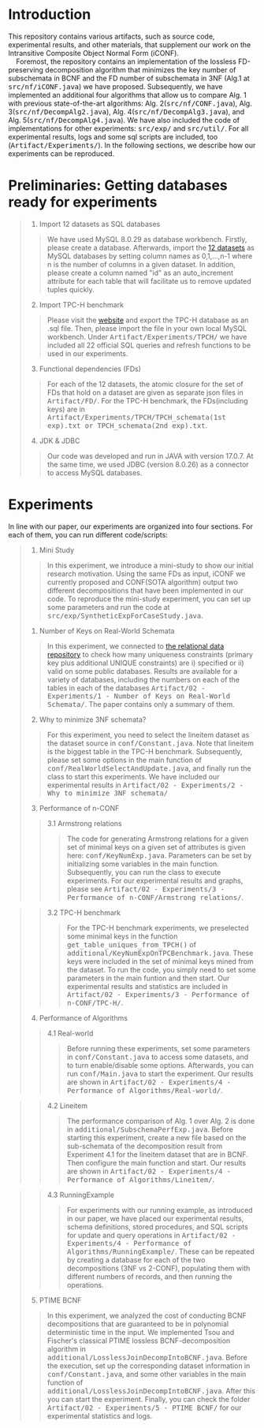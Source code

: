 # Introduction
This repository contains various artifacts, such as source code, experimental results, and other materials, that supplement our work on the Intransitive Composite Object Normal Form (iCONF).\
&nbsp;&nbsp;&nbsp;&nbsp;Foremost, the repository contains an implementation of the lossless FD-preserving decomposition algorithm that minimizes the key number of subschemata in BCNF and the FD number of subschemata in 3NF (Alg.1 at <kbd>src/nf/iCONF.java</kbd>) we have proposed. Subsequently, we have implemented an additional four algorithms that allow us to compare Alg. 1 with previous state-of-the-art algorithms: Alg. 2(<kbd>src/nf/CONF.java</kbd>), Alg. 3(<kbd>src/nf/DecompAlg2.java</kbd>), Alg. 4(<kbd>src/nf/DecompAlg3.java</kbd>), and Alg. 5(<kbd>src/nf/DecompAlg4.java</kbd>). We have also included the code of implementations for other experiments: <kbd>src/exp/</kbd> and <kbd>src/util/</kbd>. For all experimental results, logs and some sql scripts are included, too (<kbd>Artifact/Experiments/</kbd>). In the following sections, we describe how our experiments can be reproduced. 
# Preliminaries: Getting databases ready for experiments
> 1. Import 12 datasets as SQL databases
>> We have used MySQL 8.0.29 as database workbench. Firstly, please create a database. Afterwards, import the [12 datasets](https://hpi.de/naumann/projects/repeatability/data-profiling/fds.html) as MySQL databases by setting column names as 0,1,...,n-1 where n is the number of columns in a given dataset. In addition, please create a column named "id" as an auto_increment attribute for each table that will facilitate us to remove updated tuples quickly.
> 2. Import TPC-H benchmark
>> Please visit the [website](https://relational.fit.cvut.cz/dataset/TPCH) and export the TPC-H database as an .sql file. Then, please import the file in your own local MySQL workbench. Under <kbd>Artifact/Experiments/TPCH/</kbd> we have included all 22 official SQL queries and refresh functions to be used in our experiments.
>3. Functional dependencies (FDs)
>> For each of the 12 datasets, the atomic closure for the set of FDs that hold on a dataset are given as separate json files in <kbd>Artifact/FD/</kbd>. For the TPC-H benchmark, the FDs(including keys) are in <kbd>Artifact/Experiments/TPCH/TPCH_schemata(1st exp).txt or TPCH_schemata(2nd exp).txt</kbd>.
>4. JDK & JDBC
>> Our code was developed and run in JAVA with version 17.0.7. At the same time, we used JDBC (version 8.0.26) as a connector to access MySQL databases.
# Experiments
In line with our paper, our experiments are organized into four sections. For each of them, you can run different code/scripts:
>1. Mini Study
>> In this experiment, we introduce a mini-study to show our initial research motivation. Using the same FDs as input, iCONF we currently proposed and CONF(SOTA algorithm) output two different decompositions that have been implemented in our code. To reproduce the mini-study experiment, you can set up some parameters and run the code at <kbd>src/exp/SyntheticExpForCaseStudy.java</kbd>.
>1. Number of Keys on Real-World Schemata
>> In this experiment, we connected to [the relational data
repository](https://relational.fit.cvut.cz) to check how many uniqueness constraints (primary key plus additional UNIQUE constraints) are i) specified or ii) valid on some public databases. Results are available for a variety of databases, including the numbers on each of the tables in each of the databases <kbd>Artifact/02 - Experiments/1 - Number of Keys on Real-World Schemata/</kbd>. The paper contains only a summary of them.
>2. Why to minimize 3NF schemata?
>> For this experiment, you need to select the lineitem dataset as the dataset source in <kbd>conf/Constant.java</kbd>. Note that lineitem is the biggest table in the TPC-H benchmark. Subsequently, please set some options in the main function of <kbd>conf/RealWorldSelectAndUpdate.java</kbd>, and finally run the class to start this experiments. We have included our experimental results in <kbd>Artifact/02 - Experiments/2 - Why to minimize 3NF schemata/</kbd>
> 3. Performance of n-CONF
>> 3.1 Armstrong relations
>>> The code for generating Armstrong relations for a given set of minimal keys on a given set of attributes is given here: <kbd>conf/KeyNumExp.java</kbd>. Parameters can be set by initializing some variables in the main function. Subsequently, you can run the class to execute experiments. For our experimental results and graphs, please see <kbd>Artifact/02 - Experiments/3 - Performance of n-CONF/Armstrong relations/</kbd>.

>> 3.2 TPC-H benchmark
>>> For the TPC-H benchmark experiments, we preselected some minimal keys in the function <kbd>get_table_uniques_from_TPCH()</kbd> of <kbd>additional/KeyNumExpOnTPCBenchmark.java</kbd>. These keys were included in the set of minimal keys mined from the dataset. To run the code, you simply need to set some parameters in the main funtion and then start. Our experimental results and statistics are included in <kbd>Artifact/02 - Experiments/3 - Performance of n-CONF/TPC-H/</kbd>.
> 4. Performance of Algorithms
>> 4.1 Real-world
>>> Before running these experiments, set some parameters in <kbd>conf/Constant.java</kbd> to access some datasets, and to turn enable/disable some options. Afterwards, you can run <kbd>conf/Main.java</kbd> to start the experiment. Our results are shown in <kbd>Artifact/02 - Experiments/4 - Performance of Algorithms/Real-world/</kbd>.

>> 4.2 Lineitem
>>> The performance comparison of Alg. 1 over Alg. 2 is done in <kbd>additional/SubschemaPerfExp.java</kbd>. Before starting this experiment, create a new file based on the sub-schemata of the decomposition result from Experiment 4.1 for the lineitem dataset that are in BCNF. Then configure the main function and start. Our results are shown in <kbd>Artifact/02 - Experiments/4 - Performance of Algorithms/Lineitem/</kbd>.

>> 4.3 RunningExample
>>> For experiments with our running example, as introduced in our paper, we have placed our experimental results, schema definitions, stored procedures, and SQL scripts for update and query operations in <kbd>Artifact/02 - Experiments/4 - Performance of Algorithms/RunningExample/</kbd>. These can be repeated by creating a database for each of the two decompositions (3NF vs 2-CONF), populating them with different numbers of records, and then running the operations. 
> 5. PTIME BCNF
>> In this experiment, we analyzed the cost of conducting BCNF decompositions that are guaranteed to be in polynomial deterministic time in the input. We implemented Tsou and Fischer's classical PTIME lossless BCNF-decomposition algorithm in <kbd>additional/LosslessJoinDecompIntoBCNF.java</kbd>. Before the execution, set up the corresponding dataset information in <kbd>conf/Constant.java</kbd>, and some other variables in the main function of <kbd>additional/LosslessJoinDecompIntoBCNF.java</kbd>. After this you can start the experiment. Finally, you can check the folder <kbd>Artifact/02 - Experiments/5 - PTIME BCNF/</kbd> for our experimental statistics and logs.
